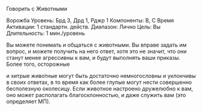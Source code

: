 
Говорить с Животными

Ворожба
Уровень: Брд 3, Дрд 1, Рджр 1
Компоненты: В, С
Время Активации: 1 стандартн. действ.
Диапазон: Лично
Цель: Вы
Длительность: 1 мин./уровень

Вы можете понимать и общаться с
животными. Вы вправе задать им вопрос, и можете получить на него ответ,
хотя это не значит, что они станут менее
агрессивны к вам, и будут выполнять
ваши приказы. Более того, осторожные

и хитрые животные могут быть достаточно немногословны и уклончивы
в своих ответах, в то время как более
глупые могут нести совершенно бесполезную околесицу. Если животное настроено дружелюбно к вам, оно может
располагать благосклонностью, и даже
служить вам (это определяет МП).